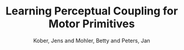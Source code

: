 ---
collection: conference
permalink: /publications/Kober2008IROS
pubtype: conference 
title: "Learning Perceptual Coupling for Motor Primitives" 
author: "Kober, Jens and Mohler, Betty and Peters, Jan" 
year: 2008
avenue: IEEE/RSJ International Conference on Intelligent Robot Systems (IROS) 
url:  
pages: 834--839 
code:  
video: https://youtu.be/vD5f5Bn2-u4 
abstract: 
---